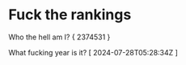 # Fuck the rankings

Who the hell am I?
{ 2374531 }

What fucking year is it?
[ 2024-07-28T05:28:34Z ]
